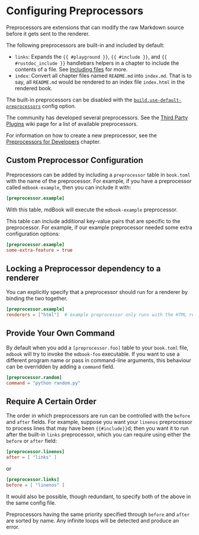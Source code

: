 # Configuring Preprocessors

Preprocessors are extensions that can modify the raw Markdown source before it gets sent to the renderer.

The following preprocessors are built-in and included by default:

- `links`: Expands the `{{ #playground }}`, `{{ #include }}`, and `{{ #rustdoc_include }}` handlebars
  helpers in a chapter to include the contents of a file.
  See [Including files] for more.
- `index`: Convert all chapter files named `README.md` into `index.md`. That is
  to say, all `README.md` would be rendered to an index file `index.html` in the
  rendered book.

The built-in preprocessors can be disabled with the [`build.use-default-preprocessors`] config option.

The community has developed several preprocessors.
See the [Third Party Plugins] wiki page for a list of available preprocessors.

For information on how to create a new preprocessor, see the [Preprocessors for Developers] chapter.

[Including files]: ../mdbook.md#including-files
[`build.use-default-preprocessors`]: general.md#build-options
[Third Party Plugins]: https://github.com/rust-lang/mdBook/wiki/Third-party-plugins
[Preprocessors for Developers]: ../../for_developers/preprocessors.md

## Custom Preprocessor Configuration

Preprocessors can be added by including a `preprocessor` table in `book.toml` with the name of the preprocessor.
For example, if you have a preprocessor called `mdbook-example`, then you can include it with:

```toml
[preprocessor.example]
```

With this table, mdBook will execute the `mdbook-example` preprocessor.

This table can include additional key-value pairs that are specific to the preprocessor.
For example, if our example preprocessor needed some extra configuration options:

```toml
[preprocessor.example]
some-extra-feature = true
```

## Locking a Preprocessor dependency to a renderer

You can explicitly specify that a preprocessor should run for a renderer by
binding the two together.

```toml
[preprocessor.example]
renderers = ["html"]  # example preprocessor only runs with the HTML renderer
```

## Provide Your Own Command

By default when you add a `[preprocessor.foo]` table to your `book.toml` file,
`mdbook` will try to invoke the `mdbook-foo` executable. If you want to use a
different program name or pass in command-line arguments, this behaviour can
be overridden by adding a `command` field.

```toml
[preprocessor.random]
command = "python random.py"
```

## Require A Certain Order

The order in which preprocessors are run can be controlled with the `before` and `after` fields.
For example, suppose you want your `linenos` preprocessor to process lines that may have been `{{#include}}`d; then you want it to run after the built-in `links` preprocessor, which you can require using either the `before` or `after` field:

```toml
[preprocessor.linenos]
after = [ "links" ]
```

or

```toml
[preprocessor.links]
before = [ "linenos" ]
```

It would also be possible, though redundant, to specify both of the above in the same config file.

Preprocessors having the same priority specified through `before` and `after` are sorted by name.
Any infinite loops will be detected and produce an error.
